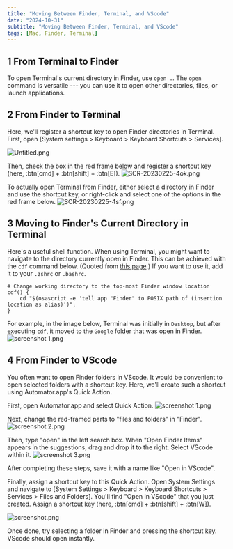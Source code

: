 ```yaml
---
title: "Moving Between Finder, Terminal, and VScode"
date: "2024-10-31"
subtitle: "Moving Between Finder, Terminal, and VScode"
tags: [Mac, Finder, Terminal]
---
```



## 1 From Terminal to Finder
To open Terminal's current directory in Finder, use `open .`. The `open` command is versatile --- you can use it to open other directories, files, or launch applications.


## 2 From Finder to Terminal
Here, we'll register a shortcut key to open Finder directories in Terminal. First, open [System settings > Keyboard > Keyboard Shortcuts > Services].

![Untitled.png](https://qiita-image-store.s3.ap-northeast-1.amazonaws.com/0/414636/9e5188ae-4048-9423-35c2-f52ef1ccb5f0.png)

Then, check the box in the red frame below and register a shortcut key (here, :btn[cmd] + :btn[shift] + :btn[E]).
![SCR-20230225-4ok.png](https://qiita-image-store.s3.ap-northeast-1.amazonaws.com/0/414636/f5f80cbd-d13e-0efe-4df1-e4068f8a7789.png)

To actually open Terminal from Finder, either select a directory in Finder and use the shortcut key, or right-click and select one of the options in the red frame below.
![SCR-20230225-4sf.png](https://qiita-image-store.s3.ap-northeast-1.amazonaws.com/0/414636/a0b03cf8-9c42-8f95-b7e6-ed91af3f04c4.png "width=500px")


## 3 Moving to Finder's Current Directory in Terminal
Here's a useful shell function. When using Terminal, you might want to navigate to the directory currently open in Finder. This can be achieved with the `cdf` command below. (Quoted from [this page](https://github.com/webpro/dotfiles/blob/master/system/.function.macos).)
If you want to use it, add it to your `.zshrc` or `.bashrc`.

```shell
# Change working directory to the top-most Finder window location
cdf() {
    cd "$(osascript -e 'tell app "Finder" to POSIX path of (insertion location as alias)')";
}
```

For example, in the image below, Terminal was initially in `Desktop`, but after executing `cdf`, it moved to the `Google` folder that was open in Finder.
![screenshot 1.png](https://qiita-image-store.s3.ap-northeast-1.amazonaws.com/0/414636/7ca6f1ac-dac7-0e32-1506-b0037e594595.png)


## 4 From Finder to VScode
You often want to open Finder folders in VScode. It would be convenient to open selected folders with a shortcut key. Here, we'll create such a shortcut using Automator.app's Quick Action.

First, open Automator.app and select Quick Action.
![screenshot 1.png](https://qiita-image-store.s3.ap-northeast-1.amazonaws.com/0/414636/508228c3-9048-07dc-91bb-61d0f8559167.png)

Next, change the red-framed parts to "files and folders" in "Finder".
![screenshot 2.png](https://qiita-image-store.s3.ap-northeast-1.amazonaws.com/0/414636/e33ab371-bc0d-59dc-22a1-35eaabde3578.png)

Then, type "open" in the left search box. When "Open Finder Items" appears in the suggestions, drag and drop it to the right. Select VScode within it.
![screenshot 3.png](https://qiita-image-store.s3.ap-northeast-1.amazonaws.com/0/414636/8aacd3b1-73db-6fc6-3490-6a086289f803.png)

After completing these steps, save it with a name like "Open in VScode".

Finally, assign a shortcut key to this Quick Action.
Open System Settings and navigate to [System Settings > Keyboard > Keyboard Shortcuts > Services > Files and Folders]. You'll find "Open in VScode" that you just created. Assign a shortcut key (here, :btn[cmd] + :btn[shift] + :btn[W]).

![screenshot.png](https://qiita-image-store.s3.ap-northeast-1.amazonaws.com/0/414636/0ea10088-9c7c-8bd9-69ba-b3a969f1dc41.png)

Once done, try selecting a folder in Finder and pressing the shortcut key. VScode should open instantly.
